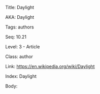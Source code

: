 Title: Daylight 

AKA: Daylight 

Tags: authors 

Seq: 10.21 

Level: 3 - Article

Class: author 

Link: https://en.wikipedia.org/wiki/Daylight  

Index: Daylight 

Body:  

